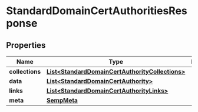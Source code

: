 
# StandardDomainCertAuthoritiesResponse

## Properties
Name | Type | Description | Notes
------------ | ------------- | ------------- | -------------
**collections** | [**List&lt;StandardDomainCertAuthorityCollections&gt;**](StandardDomainCertAuthorityCollections.md) |  |  [optional]
**data** | [**List&lt;StandardDomainCertAuthority&gt;**](StandardDomainCertAuthority.md) |  |  [optional]
**links** | [**List&lt;StandardDomainCertAuthorityLinks&gt;**](StandardDomainCertAuthorityLinks.md) |  |  [optional]
**meta** | [**SempMeta**](SempMeta.md) |  | 



